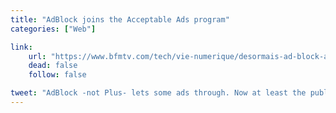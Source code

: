```yaml
---
title: "AdBlock joins the Acceptable Ads program"
categories: ["Web"]

link:
    url: "https://www.bfmtv.com/tech/vie-numerique/desormais-ad-block-aussi-laisse-passer-des-publicites_AN-201510030025.html"
    dead: false
    follow: false

tweet: "AdBlock -not Plus- lets some ads through. Now at least the public will know."
---
```

